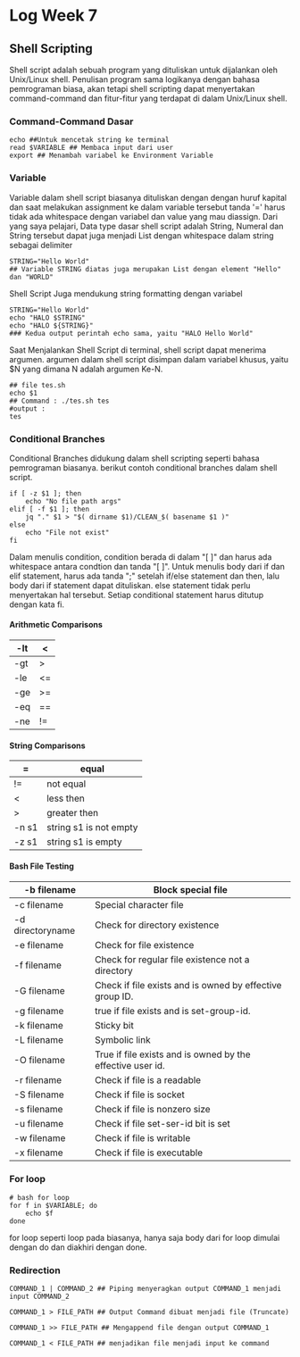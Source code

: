 # Log Week 7

## Shell Scripting

Shell script adalah sebuah program yang dituliskan untuk dijalankan oleh Unix/Linux shell. Penulisan program sama logikanya dengan bahasa pemrograman biasa, akan tetapi shell scripting dapat menyertakan command-command dan fitur-fitur yang terdapat di dalam Unix/Linux shell.

### Command-Command Dasar

```shell
echo ##Untuk mencetak string ke terminal
read $VARIABLE ## Membaca input dari user
export ## Menambah variabel ke Environment Variable
```

### Variable

Variable dalam shell script biasanya dituliskan dengan dengan huruf kapital dan saat melakukan assignment ke dalam variable tersebut tanda '=' harus tidak ada whitespace dengan variabel dan value yang mau diassign. Dari yang saya pelajari, Data type dasar shell script adalah String, Numeral dan String tersebut dapat juga menjadi List dengan whitespace dalam string sebagai delimiter

```shell
STRING="Hello World"
## Variable STRING diatas juga merupakan List dengan element "Hello" dan "WORLD"
```

Shell Script Juga mendukung string formatting dengan variabel

```shell
STRING="Hello World"
echo "HALO $STRING"
echo "HALO ${STRING}"
### Kedua output perintah echo sama, yaitu "HALO Hello World"
```

Saat Menjalankan Shell Script di terminal, shell script dapat menerima argumen. argumen dalam shell script disimpan dalam variabel khusus, yaitu $N yang dimana N adalah argumen Ke-N.

```shell
## file tes.sh
echo $1
## Command : ./tes.sh tes
#output :
tes
```

### Conditional Branches

Conditional Branches didukung dalam shell scripting seperti bahasa pemrograman biasanya. berikut contoh conditional branches dalam shell script.

```shell
if [ -z $1 ]; then 
    echo "No file path args"
elif [ -f $1 ]; then
    jq "." $1 > "$( dirname $1)/CLEAN_$( basename $1 )"
else 
    echo "File not exist"
fi
```

Dalam menulis condition, condition berada di dalam "[ ]" dan harus ada whitespace antara condtion dan tanda "[ ]". Untuk menulis body dari if dan elif statement, harus ada tanda  ";" setelah if/else statement dan then, lalu body dari if statement dapat dituliskan. else statement tidak perlu menyertakan hal tersebut. Setiap conditional statement harus ditutup dengan kata fi.

#### Arithmetic Comparisons

| -lt  | <    |
| ---- | ---- |
| -gt  | >    |
| -le  | <=   |
| -ge  | >=   |
| -eq  | ==   |
| -ne  | !=   |

#### String Comparisons

| =     | equal                  |
| ----- | ---------------------- |
| !=    | not equal              |
| <     | less then              |
| >     | greater then           |
| -n s1 | string s1 is not empty |
| -z s1 | string s1 is empty     |

#### Bash File Testing

| -b filename      | Block special file                                         |
| ---------------- | ---------------------------------------------------------- |
| -c filename      | Special character file                                     |
| -d directoryname | Check for directory existence                              |
| -e filename      | Check for file existence                                   |
| -f filename      | Check for regular file existence not a directory           |
| -G filename      | Check if file exists and is owned by effective group ID.   |
| -g filename      | true if file exists and is set-group-id.                   |
| -k filename      | Sticky bit                                                 |
| -L filename      | Symbolic link                                              |
| -O filename      | True if file exists and is owned by the effective user id. |
| -r filename      | Check if file is a readable                                |
| -S filename      | Check if file is socket                                    |
| -s filename      | Check if file is nonzero size                              |
| -u filename      | Check if file set-ser-id bit is set                        |
| -w filename      | Check if file is writable                                  |
| -x filename      | Check if file is executable                                |

### For loop

```shell
# bash for loop
for f in $VARIABLE; do
	echo $f
done 
```

for loop seperti loop pada biasanya, hanya saja body dari for loop dimulai dengan do dan diakhiri dengan done.



### Redirection

``` shell
COMMAND_1 | COMMAND_2 ## Piping menyeragkan output COMMAND_1 menjadi input COMMAND_2

COMMAND_1 > FILE_PATH ## Output Command dibuat menjadi file (Truncate)

COMMAND_1 >> FILE_PATH ## Mengappend file dengan output COMMAND_1

COMMAND_1 < FILE_PATH ## menjadikan file menjadi input ke command
```

